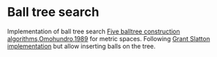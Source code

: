 # Ball tree search

Implementation of ball tree search 
[Five balltree construction algorithms,Omohundro,1989](http://ftp.icsi.berkeley.edu/ftp/pub/techreports/1989/tr-89-063.pdf)
for metric spaces.
Following [Grant Slatton implementation](https://github.com/grantslatton/ball-tree) 
but allow inserting balls on the tree. 